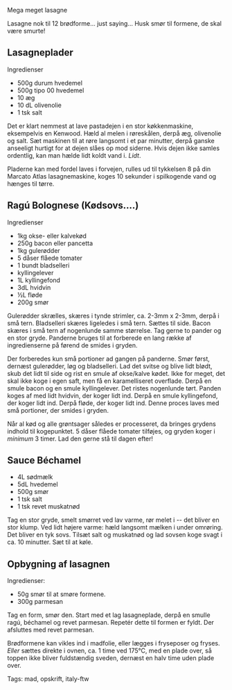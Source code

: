 Mega meget lasagne

Lasagne nok til 12 brødforme... just saying... Husk smør til formene, de skal være smurte!

## Lasagneplader

Ingredienser

* 500g durum hvedemel
* 500g tipo 00 hvedemel
* 10 æg
* 10 dL olivenolie
* 1 tsk salt

Det er klart nemmest at lave pastadejen i en stor køkkenmaskine, eksempelvis en Kenwood. Hæld al
melen i røreskålen, derpå æg, olivenolie og salt. Sæt maskinen til at røre langsomt i et par minutter,
derpå ganske anseeligt hurtigt for at dejen slåes op mod siderne. Hvis dejen ikke samles ordentlig,
kan man hælde lidt koldt vand i. _Lidt_.

Pladerne kan med fordel laves i forvejen, rulles ud til tykkelsen 8 på din Marcato Atlas lasagnemaskine,
koges 10 sekunder i spilkogende vand og hænges til tørre.

## Rag&uacute; Bolognese (Kødsovs....)

Ingredienser

* 1kg okse- eller kalvekød
* 250g bacon eller pancetta
* 1kg gulerødder
* 5 dåser flåede tomater
* 1 bundt bladselleri
* kyllingelever
* 1L kyllingefond
* 3dL hvidvin
* &frac12;L fløde
* 200g smør

Gulerødder skrælles, skæres i tynde strimler, ca. 2-3mm x 2-3mm, derpå i små tern. Bladselleri skæres ligeledes
i små tern. Sættes til side. Bacon skæres i små tern af nogenlunde samme størrelse. Tag gerne to pander og en
stor gryde. Panderne bruges til at forberede en lang række af ingredienserne på førend de smides i gryden.

Der forberedes kun små portioner ad gangen på panderne. Smør først, dernæst gulerødder, løg og bladselleri. Lad
det svitse og blive lidt blødt, skub det lidt til side og rist en smule af okse/kalve kødet. Ikke for meget, det
skal ikke koge i egen saft, men få en karamelliseret overflade. Derpå en smule bacon og en smule kyllingelever.
Det ristes nogenlunde tørt. Panden koges af med lidt hvidvin, der koger lidt ind. Derpå en smule kyllingefond,
der koger lidt ind. Derpå fløde, der koger lidt ind. Denne proces laves med små portioner, der smides i gryden.

Når al kød og alle grøntsager således er processeret, da bringes grydens indhold til kogepunktet. 5 dåser flåede tomater
tilføjes, og gryden koger i _minimum_ 3 timer. Lad den gerne stå til dagen efter!

## Sauce B&eacute;chamel

* 4L sødmælk
* 5dL hvedemel
* 500g smør
* 1 tsk salt
* 1 tsk revet muskatnød

Tag en stor gryde, smelt smørret ved lav varme, rør melet i -- det bliver en stor klump.
Ved lidt højere varme: hæld langsomt mælken i under omrøring. Det bliver en tyk sovs.
Tilsæt salt og muskatnød og lad sovsen koge svagt i ca. 10 minutter. Sæt til at køle.


## Opbygning af lasagnen

Ingredienser:

* 50g smør til at smøre formene.
* 300g parmesan

Tag en form, smør den. Start med et lag lasagneplade, derpå en smulle rag&uacute;, b&eacute;chamel og
revet parmesan. Repet&eacute;r dette til formen er fyldt. Der afsluttes med revet parmesan.

Brødformene kan vikles ind i madfolie, eller lægges i fryseposer og fryses. _Eller_ sættes direkte i ovnen,
ca. 1 time ved 175&deg;C, med en plade over, så toppen ikke bliver fuldstændig sveden, dernæst en halv time uden
plade over.

Tags: mad, opskrift, italy-ftw

